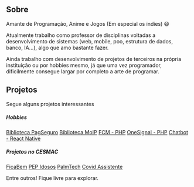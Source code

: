## Sobre
Amante de Programação, Anime e Jogos (Em especial os indies) :smile: 

Atualmente trabalho como professor de disciplinas voltadas a desenvolvimento de sistemas (web, mobile, poo, estrutura de dados, banco, IA...), algo que amo bastante fazer.

Ainda trabalho com desenvolvimento de projetos de terceiros na própria instituição ou por hobbies mesmo, já que uma vez programador, dificilmente consegue largar por completo a arte de programar. 


## Projetos
Segue alguns projetos interessantes

##### Hobbies
[Biblioteca PagSeguro](https://github.com/CarlosWGama/php-pagseguro "Biblioteca PagSeguro")
[Biblioteca MoIP](https://github.com/CarlosWGama/php-moip "Biblioteca MoIP")
[FCM - PHP](https://github.com/CarlosWGama/php-fcm "FCM - PHP")
[OneSignal - PHP](https://github.com/CarlosWGama/php-onesignal "OneSignal - PHP")
[Chatbot - React Native](https://github.com/CarlosWGama/react-native-chatbot "Chatbot - React Native")

##### Projetos no CESMAC
[FicaBem](https://play.google.com/store/apps/details?id=br.com.sesau.ficabem "FicaBem")
[PEP Idosos](https://github.com/CarlosWGama/idosos-app "PEP Idosos")
[PalmTech](https://github.com/CarlosWGama/palmtech-app "PalmTech")
[Covid Assistente](https://github.com/CarlosWGama/covid19-assistente "Covid Assistente")

Entre outros! Fique livre para explorar.